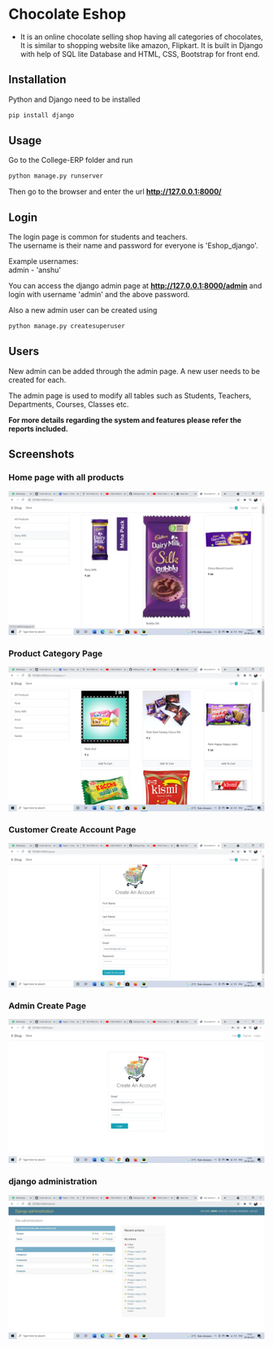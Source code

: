# Chocolate Eshop
- It is an online chocolate selling shop having all categories of chocolates, It is similar to
shopping website like amazon, Flipkart. It is built in Django with help of SQL lite Database and HTML, CSS,
Bootstrap for front end.
## Installation

Python and Django need to be installed

```bash
pip install django
```

## Usage

Go to the College-ERP folder and run

```bash
python manage.py runserver
```

Then go to the browser and enter the url **http://127.0.0.1:8000/**


## Login

The login page is common for students and teachers.  
The username is their name and password for everyone is 'Eshop_django'.  

Example usernames:  
admin - 'anshu'  




You can access the django admin page at **http://127.0.0.1:8000/admin** and login with username 'admin' and the above password.

Also a new admin user can be created using

```bash
python manage.py createsuperuser
```

## Users

New admin can be added through the admin page. A new user needs to be created for each. 

The admin page is used to modify all tables such as Students, Teachers, Departments, Courses, Classes etc.

**For more details regarding the system and features please refer the reports included.**


## Screenshots

### Home page with all products

![alt text](Screenshot%20(3).png)
### Product Category Page

![alt text](Screenshot%20(4).png)
### Customer Create Account Page

![alt text](Screenshot%20(5).png)
### Admin Create Page

![alt text](Screenshot%20(6).png)
### django administration

![alt text](Screenshot%20(7).png)

